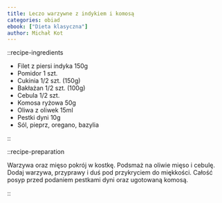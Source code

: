 ```yaml
---
title: Leczo warzywne z indykiem i komosą
categories: obiad
ebook: ["Dieta klasyczna"]
author: Michał Kot
---
```


::recipe-ingredients

- Filet z piersi indyka 150g
- Pomidor 1 szt.
- Cukinia 1/2 szt. (150g)
- Bakłażan 1/2 szt. (100g)
- Cebula 1/2 szt.
- Komosa ryżowa 50g
- Oliwa z oliwek 15ml
- Pestki dyni 10g
- Sól, pieprz, oregano, bazylia

::

::recipe-preparation

Warzywa oraz mięso pokrój w kostkę. Podsmaż na oliwie mięso i cebulę. Dodaj warzywa, przyprawy i duś pod przykryciem do miękkości. Całość posyp przed podaniem pestkami dyni oraz ugotowaną komosą.

::
